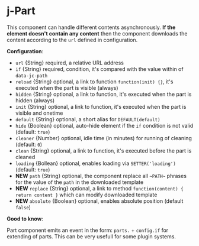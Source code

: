 # j-Part

This component can handle different contents asynchronously. __If the element doesn't contain any content__ then the component downloads the content according to the `url` defined in configuration.

__Configuration__:

- `url` {String} required, a relative URL address
- `if` {String} required, condition, it's compared with the value within of `data-jc-path`
- `reload` {String} optional, a link to function `function(init) {}`, it's executed when the part is visible (always)
- `hidden` {String} optional, a link to function, it's executed when the part is hidden (always)
- `init` {String} optional, a link to function, it's executed when the part is visible and onetime
- `default` {String} optional, a short alias for `DEFAULT(default)`
- `hide` {Boolean} optional, auto-hide element if the `if` condition is not valid (default: `true`)
- `cleaner` {Number} optional, idle time (in minutes) for running of cleaning (default: `0`)
- `clean` {String} optional, a link to function, it's executed before the part is cleaned
- `loading` {Bollean} optional, enables loading via `SETTER('loading')` (default: `true`)
- __NEW__ `path` {String} optional, the component replace all `~PATH~` phrases for the value of the `path` in the downloaded template
- __NEW__ `replace` {String} optional, a link to method `function(content) { return content }` which can modify downloaded template
- __NEW__ `absolute` {Boolean} optional, enables absolute position (default `false`)

__Good to know__:

Part component emits an event in the form: `parts.` + `config.if` for extending of parts. This can be very usefull for some plugin systems.